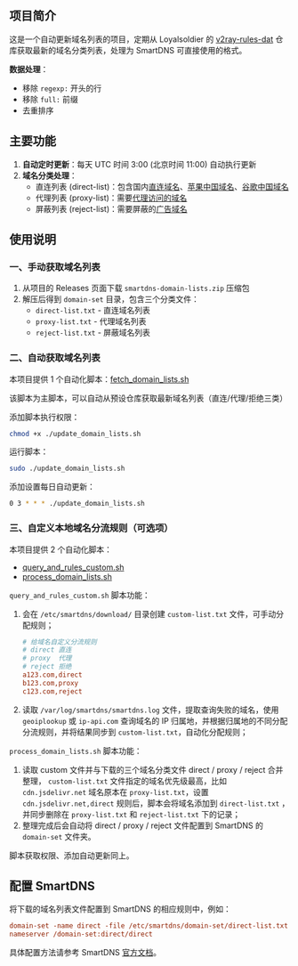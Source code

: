 ## 项目简介

这是一个自动更新域名列表的项目，定期从 Loyalsoldier 的 [v2ray-rules-dat](https://github.com/Loyalsoldier/v2ray-rules-dat) 仓库获取最新的域名分类列表，处理为 SmartDNS 可直接使用的格式。

**数据处理**：

- 移除 `regexp:` 开头的行
- 移除 `full:` 前缀
- 去重排序

## 主要功能

1. **自动定时更新**：每天 UTC 时间 3:00 (北京时间 11:00) 自动执行更新
3. **域名分类处理**：
   - 直连列表 (direct-list)：包含国内[直连域名](https://raw.githubusercontent.com/Loyalsoldier/v2ray-rules-dat/release/direct-list.txt)、[苹果中国域名](https://raw.githubusercontent.com/Loyalsoldier/v2ray-rules-dat/release/apple-cn.txt)、[谷歌中国域名](https://raw.githubusercontent.com/Loyalsoldier/v2ray-rules-dat/release/google-cn.txt)
   - 代理列表 (proxy-list)：需要[代理访问的域名](https://raw.githubusercontent.com/Loyalsoldier/v2ray-rules-dat/release/proxy-list.txt)
   - 屏蔽列表 (reject-list)：需要屏蔽的[广告域名](https://raw.githubusercontent.com/Loyalsoldier/v2ray-rules-dat/release/reject-list.txt)

## 使用说明

### 一、手动获取域名列表

1. 从项目的 Releases 页面下载 `smartdns-domain-lists.zip` 压缩包
2. 解压后得到 `domain-set` 目录，包含三个分类文件：
   - `direct-list.txt` - 直连域名列表
   - `proxy-list.txt` - 代理域名列表
   - `reject-list.txt` - 屏蔽域名列表

### 二、自动获取域名列表

本项目提供 1 个自动化脚本：[fetch_domain_lists.sh](https://github.com/nrjycyd/smartdns-domain-lists/blob/main/script-update/fetch_domain_lists.sh)

该脚本为主脚本，可以自动从预设仓库获取最新域名列表（直连/代理/拒绝三类）

添加脚本执行权限：

```bash
chmod +x ./update_domain_lists.sh
```

运行脚本：

```bash
sudo ./update_domain_lists.sh
```

添加设置每日自动更新：

```bash
0 3 * * * ./update_domain_lists.sh
```

### 三、自定义本地域名分流规则（可选项）

本项目提供 2 个自动化脚本：
- [query_and_rules_custom.sh](https://github.com/nrjycyd/smartdns-domain-lists/blob/main/script-update/query_and_rules_custom.sh)
- [process_domain_lists.sh](https://github.com/nrjycyd/smartdns-domain-lists/blob/main/script-update/process_domain_lists.sh)

`query_and_rules_custom.sh` 脚本功能：

1. 会在 `/etc/smartdns/download/` 目录创建 `custom-list.txt` 文件，可手动分配规则；

    ```ini
    # 给域名自定义分流规则
    # direct 直连
    # proxy  代理
    # reject 拒绝
    a123.com,direct
    b123.com,proxy
    c123.com,reject
    ```

2. 读取 `/var/log/smartdns/smartdns.log` 文件，提取查询失败的域名，使用 `geoiplookup` 或 `ip-api.com` 查询域名的 IP 归属地，并根据归属地的不同分配分流规则，并将结果同步到 `custom-list.txt`，自动化分配规则；

`process_domain_lists.sh` 脚本功能：

1. 读取 custom 文件并与下载的三个域名分类文件 direct / proxy / reject 合并整理， `custom-list.txt` 文件指定的域名优先级最高，比如 `cdn.jsdelivr.net` 域名原本在 `proxy-list.txt`，设置 `cdn.jsdelivr.net,direct` 规则后，脚本会将域名添加到 `direct-list.txt` ，并同步删除在 `proxy-list.txt` 和 `reject-list.txt` 下的记录；
1. 整理完成后会自动将 direct / proxy / reject 文件配置到 SmartDNS 的 `domain-set` 文件夹。

脚本获取权限、添加自动更新同上。

## 配置 SmartDNS

将下载的域名列表文件配置到 SmartDNS 的相应规则中，例如：

```ini
domain-set -name direct -file /etc/smartdns/domain-set/direct-list.txt
nameserver /domain-set:direct/direct
```

具体配置方法请参考 SmartDNS [官方文档](https://pymumu.github.io/smartdns/config/domain-set/)。
